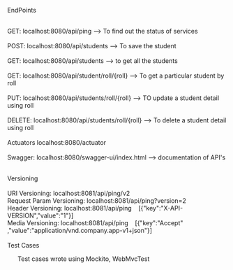

EndPoints 

<br>GET:  localhost:8080/api/ping   --> To find out the status of services </br>
<br>POST: localhost:8080/api/students --> To save the student </br>
<br>GET:  localhost:8080/api/students --> to get all the students </br>
<br>GET:  localhost:8080/api/student/roll/{roll} --> To get a particular student by roll</br>
<br>PUT:  localhost:8080/api/students/roll/{roll} --> TO update a student detail using roll</br>
<br>DELETE: localhost:8080/api/students/roll/{roll} --> To delete a student detail using roll</br>
<br>Actuators  localhost:8080/actuator </br>
<br>Swagger: localhost:8080/swagger-ui/index.html  --> documentation of API's 

<br>
Versioning 
<br>
<br>URI Versioning: localhost:8081/api/ping/v2
<br>Request Param Versioning: localhost:8081/api/ping?version=2
<br>Header Versioning: localhost:8081/api/ping &nbsp; &nbsp;[{"key":"X-API-VERSION","value":"1"}] 
<br>Media Versioning: localhost:8081/api/ping &nbsp;&nbsp;    [{"key":"Accept" ,"value":"application/vnd.company.app-v1+json"}]

<br>
<br> Test Cases 

<ul> Test cases wrote using Mockito, WebMvcTest </ul>